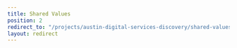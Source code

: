 ```yaml
---
title: Shared Values
position: 2
redirect_to: "/projects/austin-digital-services-discovery/shared-values/why-and-how"
layout: redirect
---
```


